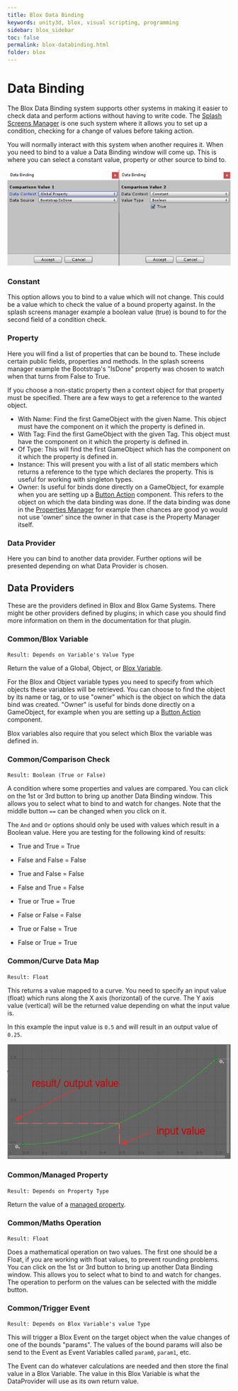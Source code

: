 ```yaml
---
title: Blox Data Binding
keywords: unity3d, blox, visual scripting, programming
sidebar: blox_sidebar
toc: false
permalink: blox-databinding.html
folder: blox
---
```


Data Binding
============

The Blox Data Binding system supports other systems in making it easier to check data and perform actions without having to write code. The [Splash Screens Manager](blox-splash-screens-manager.html) is one such system where it allows you to set up a condition, checking for a change of values before taking action.

You will normally interact with this system when another requires it. When you need to bind to a value a Data Binding window will come up. This is where you can select a constant value, property or other source to bind to.

![](img/blox/26.png)

### Constant

This option allows you to bind to a value which will not change. This could be a value which to check the value of a bound property against. In the splash screens manager example a boolean value (true) is bound to for the second field of a condition check.

### Property

Here you will find a list of properties that can be bound to. These include certain public fields, properties and methods. In the splash screens manager example the Bootstrap's "IsDone" property was chosen to watch when that turns from False to True.

If you choose a non-static property then a context object for that property must be specified. There are a few ways to get a reference to the wanted object.

- With Name: Find the first GameObject with the given Name. This object must have the component on it which the property is defined in.
- With Tag: Find the first GameObject with the given Tag. This object must have the component on it which the property is defined in.
- Of Type: This will find the first GameObject which has the component on it which the property is defined in.
- Instance: This will present you with a list of all static members which returns a reference to the type which declares the property. This is useful for working with singleton types.
- Owner: Is useful for binds done directly on a GameObject, for example when you are setting up a [Button Action](blox-ui-updaters) component. This refers to the object on which the data binding was done. If the data binding was done in the [Properties Manager](blox-property-manager) for example then chances are good yo would not use 'owner' since the owner in that case is the Property Manager itself.

### Data Provider

Here you can bind to another data provider. Further options will be presented depending on what Data Provider is chosen.


Data Providers
--------------

These are the providers defined in Blox and Blox Game Systems. There might be other providers defined by plugins; in which case you should find more information on them in the documentation for that plugin.

### Common/Blox Variable

`Result: Depends on Variable's Value Type`

Return the value of a Global, Object, or [Blox Variable](blox-variables).

For the Blox and Object variable types you need to specify from which objects these variables will be retrieved. You can choose to find the object by its name or tag, or to use "owner" which is the object on which the data bind was created. "Owner" is useful for binds done directly on a GameObject, for example when you are setting up a [Button Action](blox-ui-updaters) component.

Blox variables also require that you select which Blox the variable was defined in.

### Common/Comparison Check

`Result: Boolean (True or False)`

A condition where some properties and values are compared. You can click on the 1st or 3rd button to bring up another Data Binding window. This allows you to select what to bind to and watch for changes. Note that the middle button `==` can be changed when you click on it.

The `And` and `Or` options should only be used with values which result in a Boolean value. Here you are testing for the following kind of results:

- True and True = True
- False and False = False
- True and False = False
- False and True = False

- True or True = True
- False or False = False
- True or False = True
- False or True = True

### Common/Curve Data Map

`Result: Float`

This returns a value mapped to a curve. You need to specify an input value (float) which runs along the X axis (horizontal) of the curve. The Y axis value (vertical) will be the returned value depending on what the input value is.

In this example the input value is `0.5` and will result in an output value of `0.25`.

![](img/blox/32.png)

### Common/Managed Property

`Result: Depends on Property Type`

Return the value of a [managed property](blox-property-manager.html).

### Common/Maths Operation

`Result: Float`

Does a mathematical operation on two values. The first one should be a Float, if you are working with float values, to prevent rounding problems. You can click on the 1st or 3rd button to bring up another Data Binding window. This allows you to select what to bind to and watch for changes. The operation to perform on the values can be selected with the middle button.

### Common/Trigger Event

`Result: Depends on Blox Variable's value Type`

This will trigger a Blox Event on the target object when the value changes of one of the bounds "params". The values of the bound params will also be send to the Event as Event Variables called `param0`, `param1`, etc.

The Event can do whatever calculations are needed and then store the final value in a Blox Variable. The value in this Blox Variable is what the DataProvider will use as its own return value.


